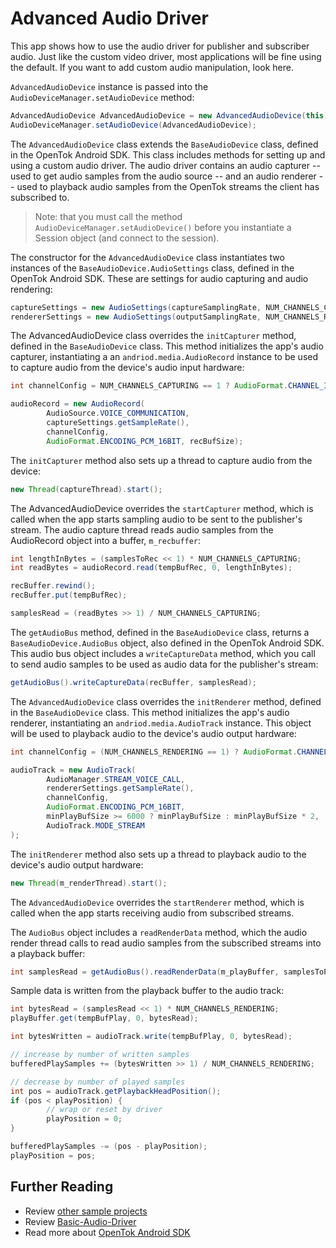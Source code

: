 # Advanced Audio Driver

This app shows how to use the audio driver for publisher and subscriber audio. Just like the custom video driver, most applications will be fine using the default. If you want to add custom audio manipulation, look here.

`AdvancedAudioDevice` instance is passed into the `AudioDeviceManager.setAudioDevice` method:

```java
AdvancedAudioDevice AdvancedAudioDevice = new AdvancedAudioDevice(this);
AudioDeviceManager.setAudioDevice(AdvancedAudioDevice);
```

The `AdvancedAudioDevice` class extends the `BaseAudioDevice` class, defined in the 
OpenTok Android SDK. This class includes methods for 
setting up and using a custom audio driver. The audio driver contains an audio capturer -- used to get 
audio samples from the audio source -- and an audio renderer -- used to playback audio samples from 
the OpenTok streams the client has subscribed to.

> Note: that you must call the method `AudioDeviceManager.setAudioDevice()` before you instantiate
a Session object (and connect to the session).

The constructor for the `AdvancedAudioDevice` class instantiates two instances of the
`BaseAudioDevice.AudioSettings` class, defined in the OpenTok Android SDK. These are settings for
audio capturing and audio rendering:

```java
captureSettings = new AudioSettings(captureSamplingRate, NUM_CHANNELS_CAPTURING);
rendererSettings = new AudioSettings(outputSamplingRate, NUM_CHANNELS_RENDERING);
```

The AdvancedAudioDevice class overrides the `initCapturer` method, defined in the `BaseAudioDevice`
class. This method initializes the app's audio capturer, instantiating a an
`andriod.media.AudioRecord` instance to be used to capture audio from the device's audio input
hardware:

```java
int channelConfig = NUM_CHANNELS_CAPTURING == 1 ? AudioFormat.CHANNEL_IN_MONO : AudioFormat.CHANNEL_IN_STEREO;

audioRecord = new AudioRecord(
        AudioSource.VOICE_COMMUNICATION,
        captureSettings.getSampleRate(),
        channelConfig,
        AudioFormat.ENCODING_PCM_16BIT, recBufSize);
```

The `initCapturer` method also sets up a thread to capture audio from the device:

```java
new Thread(captureThread).start();
```

The AdvancedAudioDevice overrides the `startCapturer` method, which is called when the app starts
sampling audio to be sent to the publisher's stream. The audio capture thread reads audio samples
from the AudioRecord object into a buffer, `m_recbuffer`:

```java
int lengthInBytes = (samplesToRec << 1) * NUM_CHANNELS_CAPTURING;
int readBytes = audioRecord.read(tempBufRec, 0, lengthInBytes);

recBuffer.rewind();
recBuffer.put(tempBufRec);

samplesRead = (readBytes >> 1) / NUM_CHANNELS_CAPTURING;
```

The `getAudioBus` method, defined in the `BaseAudioDevice` class, returns a `BaseAudioDevice.AudioBus`
object, also defined in the OpenTok Android SDK. This audio bus object includes a
`writeCaptureData` method, which you call to send audio samples to be used as audio data for the
publisher's stream:

```java
getAudioBus().writeCaptureData(recBuffer, samplesRead);
```

The `AdvancedAudioDevice` class overrides the `initRenderer` method, defined in the `BaseAudioDevice`
class. This method initializes the app's audio renderer, instantiating an `andriod.media.AudioTrack`
instance. This object will be used to playback audio to the device's audio output hardware:

```java
int channelConfig = (NUM_CHANNELS_RENDERING == 1) ? AudioFormat.CHANNEL_OUT_MONO : AudioFormat.CHANNEL_OUT_STEREO;

audioTrack = new AudioTrack(
        AudioManager.STREAM_VOICE_CALL,
        rendererSettings.getSampleRate(),
        channelConfig,
        AudioFormat.ENCODING_PCM_16BIT,
        minPlayBufSize >= 6000 ? minPlayBufSize : minPlayBufSize * 2,
        AudioTrack.MODE_STREAM
);
```

The `initRenderer` method also sets up a thread to playback audio to the device's audio output
hardware:

```java
new Thread(m_renderThread).start();
```

The `AdvancedAudioDevice` overrides the `startRenderer` method, which is called when the app starts
receiving audio from subscribed streams.

The `AudioBus` object includes a `readRenderData` method, which the audio render thread calls
to read audio samples from the subscribed streams into a playback buffer:

```java
int samplesRead = getAudioBus().readRenderData(m_playBuffer, samplesToPlay);
```

Sample data is written from the playback buffer to the audio track:

```java
int bytesRead = (samplesRead << 1) * NUM_CHANNELS_RENDERING;
playBuffer.get(tempBufPlay, 0, bytesRead);

int bytesWritten = audioTrack.write(tempBufPlay, 0, bytesRead);

// increase by number of written samples
bufferedPlaySamples += (bytesWritten >> 1) / NUM_CHANNELS_RENDERING;

// decrease by number of played samples
int pos = audioTrack.getPlaybackHeadPosition();
if (pos < playPosition) {
        // wrap or reset by driver
        playPosition = 0;
}

bufferedPlaySamples -= (pos - playPosition);
playPosition = pos;
```

## Further Reading

* Review [other sample projects](../)
* Review [Basic-Audio-Driver](../Basic-Audio-Driver)
* Read more about [OpenTok Android SDK](https://tokbox.com/developer/sdks/android/)